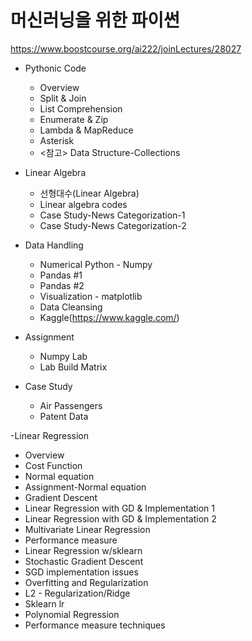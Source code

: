 # 머신러닝을 위한 파이썬

https://www.boostcourse.org/ai222/joinLectures/28027

- Pythonic Code
  - Overview
  - Split & Join
  - List Comprehension
  - Enumerate & Zip
  - Lambda & MapReduce
  - Asterisk
  - <참고> Data Structure-Collections
  
- Linear Algebra
  - 선형대수(Linear Algebra)
  - Linear algebra codes
  - Case Study-News Categorization-1
  - Case Study-News Categorization-2
  
- Data Handling  
  - Numerical Python - Numpy
  - Pandas #1
  - Pandas #2
  - Visualization - matplotlib
  - Data Cleansing
  - Kaggle(https://www.kaggle.com/)
  
- Assignment  
  - Numpy Lab
  - Lab Build Matrix
  
- Case Study
  - Air Passengers
  - Patent Data

-Linear Regression  
  - Overview  
  - Cost Function  
  - Normal equation
  - Assignment-Normal equation  
  - Gradient Descent  
  - Linear Regression with GD & Implementation 1
  - Linear Regression with GD & Implementation 2  
  - Multivariate Linear Regression  
  - Performance measure  
  - Linear Regression w/sklearn  
  - Stochastic Gradient Descent  
  - SGD implementation issues  
  - Overfitting and Regularization  
  - L2 - Regularization/Ridge  
  - Sklearn lr  
  - Polynomial Regression  
  - Performance measure techniques
